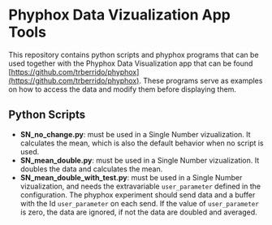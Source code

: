 #  Phyphox Data Vizualization App Tools

This repository contains python scripts and phyphox programs that can be used together with the Phyphox Data Visualization app that can be found [https://github.com/trberrido/phyphox](https://github.com/trberrido/phyphox). These programs serve as examples on how to access the data and modify them before displaying them.


## Python Scripts

- **SN_no_change.py**: must be used in a Single Number vizualization. It calculates the mean, which is also the default behavior when no script is used.
- **SN_mean_double.py**: must be used in a Single Number vizualization. It doubles the data and calculates the mean.
- **SN_mean_double_with_test.py**: must be used in a Single Number vizualization, and needs the extravariable `user_parameter` defined in the configuration. The phyphox experiment should send data and a buffer with the Id `user_parameter` on each send. If the value of `user_parameter` is zero, the data are ignored, if not the data are doubled and averaged.
